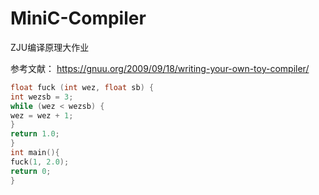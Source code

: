 # MiniC-Compiler
ZJU编译原理大作业

参考文献：
https://gnuu.org/2009/09/18/writing-your-own-toy-compiler/

``` c
float fuck (int wez, float sb) {
int wezsb = 3;
while (wez < wezsb) {
wez = wez + 1;
}
return 1.0;
}
int main(){
fuck(1, 2.0);
return 0;
}
```